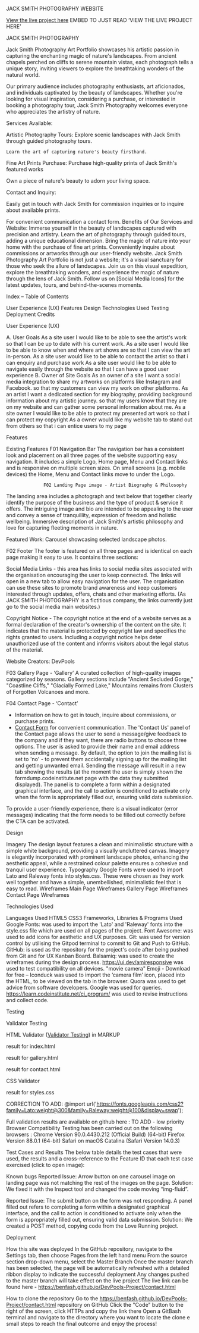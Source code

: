 JACK SMITH PHOTOGRAPHY WEBSITE

<a href="https://8000-benfash-devpoolsproject-d6wce4udew9.ws-eu107.gitpod.io/index.html" target="_blank">View the live project here</a> 
EMBED TO JUST READ ‘VIEW THE LIVE PROJECT HERE’

JACK SMITH PHOTOGRAPHY

Jack Smith Photography Art Portfolio showcases his artistic passion in capturing the enchanting magic of nature's landscapes. From ancient chapels perched on cliffs to serene mountain vistas, each photograph tells a unique story, inviting viewers to explore the breathtaking wonders of the natural world.

Our primary audience includes photography enthusiasts, art aficionados, and individuals captivated by the beauty of landscapes. Whether you're looking for visual inspiration, considering a purchase, or interested in booking a photography tour, Jack Smith Photography welcomes everyone who appreciates the artistry of nature. 

Services Available:

Artistic Photography Tours:
    Explore scenic landscapes with Jack Smith through guided photography tours.


    Learn the art of capturing nature's beauty firsthand.


 Fine Art Prints Purchase:
 Purchase high-quality prints of Jack Smith's featured works


 Own a piece of nature's beauty to adorn your living space.


Contact and Inquiry:


 Easily get in touch with Jack Smith for commission inquiries or to inquire about       available prints.


 For convenient communication a contact form.
 Benefits of Our Services and Website:
Immerse yourself in the beauty of landscapes captured with precision and artistry.
Learn the art of photography through guided tours, adding a unique educational dimension.
Bring the magic of nature into your home with the purchase of fine art prints.
Conveniently inquire about commissions or artworks through our user-friendly website.
Jack Smith Photography Art Portfolio is not just a website; it's a visual sanctuary for those who seek the allure of landscapes. Join us on this visual expedition, explore the breathtaking wonders, and experience the magic of nature through the lens of Jack Smith.
Follow us on [Social Media Icons] for the latest updates, tours, and behind-the-scenes moments.














Index – Table of Contents




User Experience (UX)
Features
Design
Technologies Used
Testing
Deployment
Credits



User Experience (UX)



A. User Goals
As a site user I would like to be able to see the artist's work so that I can be up to date with his current work.
As a site user I would like to be able to know when and where art shows are so that I can view the art in-person.
As a site user would like to be able to contact the artist so that i can enquiry and purchase work
As a site user would like to be able to navigate easily through the website so that I can have a good user experience
                         B.  Owner of Site Goals
As an owner of a site I want a social media integration to share my artworks on platforms like Instagram and Facebook. so that my customers can view my work on other platforms.
As an artist I want a dedicated section for my biography, providing background information about my artistic journey. so that my users know that they are on my website and can gather some personal information about me.
As a site owner I would like to be able to protect my presented art work so that i can protect my copyright
As a owner would  like my website tab to stand out from others so that i can entice users to my page

Features



   Existing Features
F01 Navigation Bar
The navigation bar has a consistent look and placement on all three pages of the website supporting easy navigation. It includes a simple Logo, Home page, Menu and Contact links and is responsive on multiple screen sizes. On small screens (e.g. mobile devices) the Home, Menu and Contact links move to under the Logo.

                  F02 Landing Page image - Artist Biography & Philosophy  
The landing area includes a photograph and text below that together clearly identify the purpose of the business and the type of product & service it offers. The intriguing image and bio are intended to be appealing to the user and convey a sense of tranquillity, expression of freedom and holistic wellbeing. Immersive description of Jack Smith's artistic philosophy and love for capturing fleeting moments in nature.

Featured Work:
Carousel showcasing selected landscape photos.




 




F02 Footer
The footer is featured on all three pages and is identical on each page making it easy to use. It contains three sections:

Social Media Links - this area has links to social media sites associated with the organisation encouraging the user to keep connected. The links will open in a new tab to allow easy navigation for the user. The organisation can use these sites to promote brand awareness and keep customers interested through updates, offers, chats and other marketing efforts. (As JACK SMITH PHOTOGRAPHY is a fictitious company, the links currently just go to the social media main websites.)


Copyright Notice - The copyright notice at the end of a website serves as a formal declaration of the creator's ownership of the content on the site. It indicates that the material is protected by copyright law and specifies the rights granted to users. Including a copyright notice helps deter unauthorized use of the content and informs visitors about the legal status of the material.


Website Creators: DevPools







F03 Gallery Page - ‘Gallery’
          A curated collection of high-quality images categorized by seasons.
         Gallery sections include "Ancient Secluded Gorge," "Coastline Cliffs," "Glacially             Formed Lake," Mountains remains from Clusters of Forgotten Volcanoes and more.



F04 Contact Page - ‘Contact’
- Information on how to get in touch, inquire about commissions, or purchase prints.
- [Contact Form](contact.html) for convenient communication.
The 'Contact Us' panel of the Contact page allows the user to send a message/give feedback to the company and if they want, there are radio buttons to choose three options. The user is asked to provide their name and email address when sending a message. By default, the option to join the mailing list is set to 'no' - to prevent them accidentally signing up for the mailing list and getting unwanted email. Sending the message will result in a new tab showing the results (at the moment the user is simply shown the formdump.codeinstitute.net page with the data they submitted displayed).
The panel is to complete a form within a designated graphical interface, and the call to action is conditioned to activate only when the form is appropriately filled out, ensuring valid data submission.

To provide a user-friendly experience, there is  a visual indicator (error messages) indicating that the form needs to be filled out correctly before the CTA can be activated.

Design



Imagery
The design layout features a clean and minimalistic structure with a simple white background, providing a visually uncluttered canvas. Imagery is elegantly incorporated with prominent landscape photos, enhancing the aesthetic appeal, while a restrained colour palette ensures a cohesive and tranquil user experience.
Typography
Google Fonts were used to import Lato and Raleway fonts into styles.css. These were chosen as they work well together and have a simple, unembellished, minimalistic feel that is easy to read.
Wireframes
Main Page Wireframes
Gallery Page Wireframes
Contact Page Wireframes


Technologies Used



Languages Used
HTML5
CSS3
Frameworks, Libraries & Programs Used
Google Fonts: was used to import the 'Lato' and 'Raleway' fonts into the style.css file which are used on all pages of the project.
Font Awesome: was used to add icons for aesthetic and UX purposes.
Git: was used for version control by utilising the Gitpod terminal to commit to Git and Push to GitHub.
GitHub: is used as the repository for the project's code after being pushed from Git and for UX Kanban Board.
Balsamiq: was used to create the wireframes during the design process.
https://ui.dev/amiresponsive was used to test compatibility on all devices.
"movie camera" Emoji - Download for free – Iconduck was used to import the ‘camera film’ icon, placed into the HTML, to be viewed on the tab in the browser.
Quora was used to get advice from software developers.
Google was used for queries.
https://learn.codeinstitute.net/ci_program/ was used to revise instructions and collect code.




Testing



Validator Testing

HTML Validator (<a href="https://validator.w3.org/" target="_blank">Validator Testing</a>) in MARKUP





result for index.html











result for gallery.html

result for contact.html















CSS Validator


result for styles.css 





CORRECTION TO ADD: @import url('https://fonts.googleapis.com/css2?family=Lato:weight@300&family=Raleway:weight@100&display=swap');


Full validation results are available on github here : TO ADD - low priority
Browser Compatibility
Testing has been carried out on the following browsers :
Chrome Version 90.0.4430.212 (Official Build) (64-bit)
Firefox Version 88.0.1 (64-bit)
Safari on macOS Catalina (Safari Version 14.0.3)


Test Cases and Results
The below table details the test cases that were used, the results and a cross-reference to the Feature ID that each test case exercised (click to open image):














Known bugs
Reported Issue: Arrow button on one carousel image on landing page was not matching the rest of the images on the page.
Solution: We fixed it with the Inspect tool and changed the code moving “img-fluid”. 
​​














Reported Issue: The submit button on the form was not responding. A panel filled out refers to completing a form within a designated graphical interface, and the call to action is conditioned to activate only when the form is appropriately filled out, ensuring valid data submission.
Solution: We created a POST method, copying code from the Love Running project.



Deployment



How this site was deployed
In the GitHub repository, navigate to the Settings tab, then choose Pages from the left hand menu
From the source section drop-down menu, select the Master Branch
Once the master branch has been selected, the page will be automatically refreshed with a detailed ribbon display to indicate the successful deployment
Any changes pushed to the master branch will take effect on the live project
The live link can be found here - https://benfash.github.io/DevPools-Project/contact.html


How to clone the repository
Go to the https://benfash.github.io/DevPools-Project/contact.html repository on GitHub
Click the "Code" button to the right of the screen, click HTTPs and copy the link there
Open a GitBash terminal and navigate to the directory where you want to locate the clone
e small steps to reach the final outcome and enjoy the process! 
